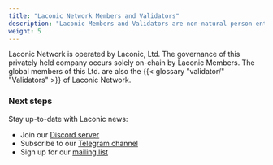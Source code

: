 ```yaml
---
title: "Laconic Network Members and Validators"
description: "Laconic Members and Validators are non-natural person entities distributed geographically who ensure the governance and operations of the network."
weight: 5
---
```


Laconic Network is operated by Laconic, Ltd. The governance of this privately held company occurs solely on-chain by Laconic Members. The global members of this Ltd. are also the {{< glossary "validator/" "Validators" >}} of Laconic Network.

### Next steps

Stay up-to-date with Laconic news:

- Join our [Discord server](https://discord.com/invite/ukhbBemyxY)
- Subscribe to our [Telegram channel](https://t.me/laconicnetwork)
- Sign up for our [mailing list](https://www.laconic.com/)